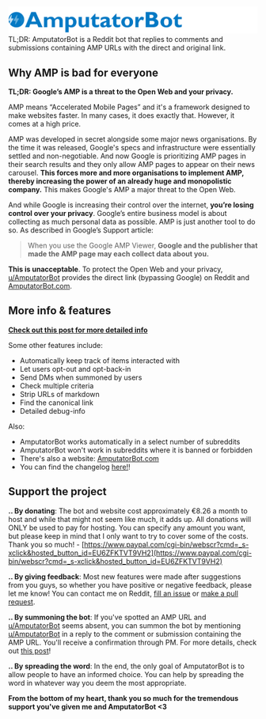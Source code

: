 ![#AmputatorBot](/img/amputatorbot-v3.2.1.png)
TL;DR: AmputatorBot is a Reddit bot that replies to comments and submissions containing AMP URLs with the direct and original link.

## Why AMP is bad for everyone
**TL;DR: Google’s AMP is a threat to the Open Web and your privacy.**

AMP means “Accelerated Mobile Pages” and it's a framework designed to make websites faster. In many cases, it does exactly that. However, it comes at a high price.

AMP was developed in secret alongside some major news organisations. By the time it was released, Google's specs and infrastructure were essentially settled and non-negotiable. And now Google is prioritizing AMP pages in their search results and they only allow AMP pages to appear on their news carousel. **This forces more and more organisations to implement AMP, thereby increasing the power of an already huge and monopolistic company.** This makes Google's AMP a major threat to the Open Web.

And while Google is increasing their control over the internet, **you’re losing control over your privacy**. Google’s entire business model is about collecting as much personal data as possible. AMP is just another tool to do so. As described in Google’s Support article:

> When you use the Google AMP Viewer, **Google and the publisher that made the AMP page may each collect data about you.**

**This is unacceptable**. To protect the Open Web and your privacy, [u/AmputatorBot](https://www.reddit.com/u/AmputatorBot/) provides the direct link (bypassing Google) on Reddit and [AmputatorBot.com](https://www.amputatorbot.com/).


## More info & features
**[Check out this post for more detailed info](https://www.reddit.com/r/AmputatorBot/comments/ehrq3z/why_did_i_build_amputatorbot/)**

Some other features include:
- Automatically keep track of items interacted with
- Let users opt-out and opt-back-in
- Send DMs when summoned by users
- Check multiple criteria
- Strip URLs of markdown
- Find the canonical link
- Detailed debug-info

Also:
- AmputatorBot works automatically in a select number of subreddits
- AmputatorBot won't work in subreddits where it is banned or forbidden
- There's also a website: [AmputatorBot.com](https://www.amputatorbot.com/)
- You can find the changelog [here!](https://www.reddit.com/r/AmputatorBot/comments/ch9fxp/changelog_of_amputatorbot/)!

## Support the project

**.. By donating**: The bot and website cost approximately €8.26 a month to host and while that might not seem like much, it adds up. All donations will ONLY be used to pay for hosting. You can specify any amount you want, but please keep in mind that I only want to try to cover some of the costs. Thank you so much! - [https://www.paypal.com/cgi-bin/webscr?cmd=_s-xclick&hosted_button_id=EU6ZFKTVT9VH2](https://www.paypal.com/cgi-bin/webscr?cmd=_s-xclick&hosted_button_id=EU6ZFKTVT9VH2)

**.. By giving feedback**: Most new features were made after suggestions from you guys, so whether you have positive or negative feedback, please let me know! You can contact me on Reddit, [fill an issue](https://github.com/KilledMufasa/AmputatorBot/issues) or [make a pull request](https://github.com/KilledMufasa/AmputatorBot/issues).

**.. By summoning the bot**: If you've spotted an AMP URL and [u/AmputatorBot](https://www.reddit.com/u/AmputatorBot/) seems absent, you can summon the bot by mentioning [u/AmputatorBot](https://www.reddit.com/u/AmputatorBot/) in a reply to the comment or submission containing the AMP URL. You'll receive a confirmation through PM. For more details, check out [this post](https://www.reddit.com/r/AmputatorBot/comments/cchly3/you_can_now_summon_amputatorbot/)!

**.. By spreading the word**: In the end, the only goal of AmputatorBot is to allow people to have an informed choice. You can help by spreading the word in whatever way you deem the most appropriate.

**From the bottom of my heart, thank you so much for the tremendous support you've given me and AmputatorBot <3**